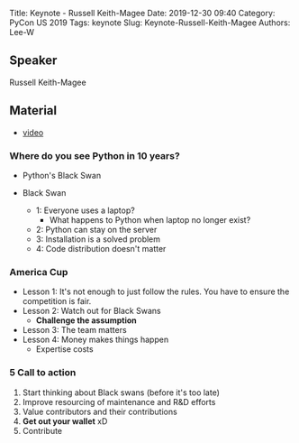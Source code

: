 Title: Keynote - Russell Keith-Magee
Date: 2019-12-30 09:40
Category: PyCon US 2019
Tags: keynote
Slug: Keynote-Russell-Keith-Magee
Authors: Lee-W

## Speaker
Russell Keith-Magee

## Material
* [video](https://www.youtube.com/watch?v=ftP5BQh1-YM&t=1242s)

### Where do you see Python in 10 years?
* Python's Black Swan

* Black Swan
    * 1: Everyone uses a laptop?
        * What happens to Python when laptop no longer exist?
    * 2: Python can stay on the server
    * 3: Installation is a solved problem
    * 4: Code distribution doesn't matter

### America Cup
* Lesson 1: It's not enough to just follow the rules. You have to ensure the competition is fair.
* Lesson 2: Watch out for Black Swans
    * **Challenge the assumption**
* Lesson 3: The team matters
* Lesson 4: Money makes things happen
    * Expertise costs

### 5 Call to action
1. Start thinking about Black swans (before it's too late)
2. Improve resourcing of maintenance and R&D efforts
3. Value contributors and their contributions
4. **Get out your wallet** xD
5. Contribute
